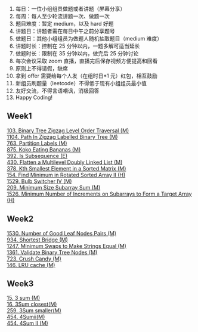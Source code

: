 1. 每日：一位小组组员做题或者讲题（屏幕分享）
2. 每周：每人至少轮流讲题一次、做题一次
3. 题目难度：暂定 medium，以及 hard 好题
4. 讲题日：讲题者需在每日中午之前分享题号
5. 做题日：其他小组组员为做题人随机抽取题目（medium 难度）
6. 讲题时长：控制在 25 分钟以内，一题多解可适当延长
7. 做题时长：限制在 35 分钟以内，做完后 25 分钟讨论
8. 每次会议采取 zoom 直播，直播完后保存视频方便提高和回看
9. 原则上不得请假，缺席
10. 拿到 offer 需要给每个人发（在组时日\*1 元）红包，相互鼓励
11. 新组员刷题量（leetcode）不得低于现有小组组员最小值
12. 友好交流，不得言语嘲讽，消极回答
13. Happy Coding!

## Week1  
[103. Binary Tree Zigzag Level Order Traversal (M)](https://leetcode.com/problems/binary-tree-zigzag-level-order-traversal)  
[1104. Path In Zigzag Labelled Binary Tree (M)](https://leetcode.com/problems/path-in-zigzag-labelled-binary-tree/)  
[763. Partition Labels (M)](https://leetcode.com/problems/partition-labels/)  
[875. Koko Eating Bananas (M)](https://leetcode.com/problems/koko-eating-bananas/)  
[392. Is Subsequence (E)](https://leetcode.com/problems/is-subsequence/)  
[430. Flatten a Multilevel Doubly Linked List (M)](https://leetcode.com/problems/flatten-a-multilevel-doubly-linked-list/)  
[378. Kth Smallest Element in a Sorted Matrix (M)](https://leetcode.com/problems/kth-smallest-element-in-a-sorted-matrix/)  
[154. Find Minimum in Rotated Sorted Array II (H)](https://leetcode.com/problems/find-minimum-in-rotated-sorted-array-ii/)  
[1529. Bulb Switcher IV (M)](https://leetcode.com/problems/bulb-switcher-iv/)  
[209. Minimum Size Subarray Sum (M)](https://leetcode.com/problems/minimum-size-subarray-sum/submissions/)  
[1526. Minimum Number of Increments on Subarrays to Form a Target Array (H)](https://leetcode.com/problems/minimum-number-of-increments-on-subarrays-to-form-a-target-array/)  

## Week2  
[1530. Number of Good Leaf Nodes Pairs (M)](https://leetcode.com/problems/number-of-good-leaf-nodes-pairs/)  
[934. Shortest Bridge (M)](https://leetcode.com/problems/shortest-bridge/)  
[1247. Minimum Swaps to Make Strings Equal (M)](https://leetcode.com/problems/minimum-swaps-to-make-strings-equal/)  
[1361. Validate Binary Tree Nodes (M)](https://leetcode.com/problems/validate-binary-tree-nodes/)  
[723. Crush Candy (M)](https://leetcode.com/problems/candy-crush/)  
[146. LRU cache (M)](https://leetcode.com/problems/lru-cache/)  

## Week3  
[15. 3 sum (M)](https://leetcode.com/problems/3sum/)  
[16. 3Sum  closest(M)](https://leetcode.com/problems/3sum-closest/)  
[259. 3Sum  smaller(M)](https://leetcode.com/problems/3sum-smaller/)  
[454. 4Sumii(M)](https://leetcode.com/problems/4sum-ii/)  
[454. 4Sum II (M)](https://leetcode.com/problems/4sum-ii/) 